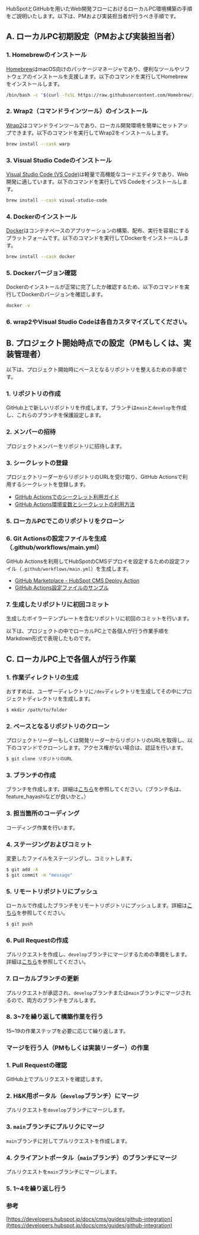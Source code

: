 HubSpotとGitHubを用いたWeb開発フローにおけるローカルPC環境構築の手順をご説明いたします。以下は、PMおよび実装担当者が行うべき手順です。

## A. ローカルPC初期設定（PMおよび実装担当者）

### 1. Homebrewのインストール
[Homebrew](https://brew.sh/ja/)はmacOS向けのパッケージマネージャであり、便利なツールやソフトウェアのインストールを支援します。以下のコマンドを実行してHomebrewをインストールします。

```bash
/bin/bash -c "$(curl -fsSL https://raw.githubusercontent.com/Homebrew/install/HEAD/install.sh)"
```

### 2. Wrap2（コマンドラインツール）のインストール
[Wrap2](https://www.warp.dev/)はコマンドラインツールであり、ローカル開発環境を簡単にセットアップできます。以下のコマンドを実行してWrap2をインストールします。

```bash
brew install --cask warp
```

### 3. Visual Studio Codeのインストール
[Visual Studio Code (VS Code)](https://code.visualstudio.com/)は軽量で高機能なコードエディタであり、Web開発に適しています。以下のコマンドを実行してVS Codeをインストールします。

```bash
brew install --cask visual-studio-code
```

### 4. Dockerのインストール
[Docker](https://www.docker.com/)はコンテナベースのアプリケーションの構築、配布、実行を容易にするプラットフォームです。以下のコマンドを実行してDockerをインストールします。

```bash
brew install --cask docker
```

### 5. Dockerバージョン確認
Dockerのインストールが正常に完了したか確認するため、以下のコマンドを実行してDockerのバージョンを確認します。

```bash
docker -v
```

### 6. wrap2やVisual Studio Codeは各自カスタマイズしてください。

## B. プロジェクト開始時点での設定（PMもしくは、実装管理者）

以下は、プロジェクト開始時にベースとなるリポジトリを整えるための手順です。

### 1. リポジトリの作成
GitHub上で新しいリポジトリを作成します。ブランチは`main`と`develop`を作成し、これらのブランチを保護設定します。

### 2. メンバーの招待
プロジェクトメンバーをリポジトリに招待します。

### 3. シークレットの登録
プロジェクトリーダーからリポジトリのURLを受け取り、GitHub Actionsで利用するシークレットを登録します。
- [GitHub Actionsでのシークレット利用ガイド](https://docs.github.com/ja/actions/security-guides/using-secrets-in-github-actions)
- [GitHub Actions環境変数とシークレットの利用方法](https://dev.classmethod.jp/articles/github-actions-environment-secrets-and-environment-variables/)

### 5. ローカルPCでこのリポジトリをクローン

### 6. Git Actionsの設定ファイルを生成（.github/workflows/main.yml）
GitHub Actionsを利用してHubSpotのCMSデプロイを設定するための設定ファイル（`.github/workflows/main.yml`）を生成します。
- [GitHub Marketplace - HubSpot CMS Deploy Action](https://github.com/marketplace/actions/hubspot-cms-deploy?__hstc=191447093.e2828a7aeadc4cbbb81fa971745616d3.1684904509151.1696319292546.1696324978632.77&__hssc=191447093.1.1696468240347&__hsfp=2849964017&hsCtaTracking=e0132707-395d-4617-bd9d-0b21c8b129d5%7Ce4078581-d84c-446e-9399-ce2ebcb21fae)
- [GitHub Actions設定ファイルのサンプル](https://docs.google.com/document/d/13HcLaZsA53W8PjleEQDPkh8bKRVLOvmv_22HrcvYQCs/edit)

### 7. 生成したリポジトリに初回コミット
生成したボイラーテンプレートを含むリポジトリに初回のコミットを行います。

以下は、プロジェクトの中でローカルPC上で各個人が行う作業手順をMarkdown形式で表現したものです。

## C. ローカルPC上で各個人が行う作業

### 1. 作業ディレクトリの生成
おすすめは、ユーザーディレクトリに`/dev`ディレクトリを生成してその中にプロジェクトディレクトリを生成します。

```bash
$ mkdir /path/to/folder
```

### 2. ベースとなるリポジトリのクローン
プロジェクトリーダーもしくは開発リーダーからリポジトリのURLを取得し、以下のコマンドでクローンします。アクセス権がない場合は、認証を行います。

```bash
$ git clone リポジトリのURL
```

### 3. ブランチの作成
ブランチを作成します。詳細は[こちら](https://atmarkit.itmedia.co.jp/ait/articles/2110/01/news034.html)を参照してください。（ブランチ名は、feature_hayashiなどが良いかと。）

### 3. 担当箇所のコーディング
コーディング作業を行います。

### 4. ステージングおよびコミット
変更したファイルをステージングし、コミットします。

```bash
$ git add -A
$ git commit -m "message"
```

### 5. リモートリポジトリにプッシュ
ローカルで作成したブランチをリモートリポジトリにプッシュします。詳細は[こちら](https://atmarkit.itmedia.co.jp/ait/articles/2110/01/news034.html)を参照してください。

```bash
$ git push
```

### 6. Pull Requestの作成
プルリクエストを作成し、`develop`ブランチにマージするための準備をします。詳細は[こちら](https://style.potepan.com/articles/33561.html)を参照してください。

### 7. ローカルブランチの更新
プルリクエストが承認され、`develop`ブランチまたは`main`ブランチにマージされるので、両方のブランチをプルします。

### 8. 3~7を繰り返して構築作業を行う
15~19の作業ステップを必要に応じて繰り返します。


### マージを行う人（PMもしくは実装リーダー）の作業

### 1. Pull Requestの確認
GitHub上でプルリクエストを確認します。

### 2. H&K用ポータル（`develop`ブランチ）にマージ
プルリクエストを`develop`ブランチにマージします。

### 3. `main`ブランチにプルリクにマージ
`main`ブランチに対してプルリクエストを作成します。

### 4. クライアントポータル（`main`ブランチ）のブランチにマージ
プルリクエストを`main`ブランチにマージします。

### 5. 1~4を繰り返し行う

### 参考
[https://developers.hubspot.jp/docs/cms/guides/github-integration](https://developers.hubspot.jp/docs/cms/guides/github-integration)



